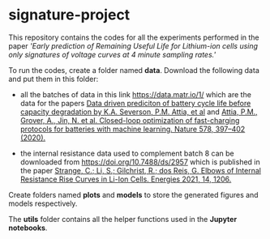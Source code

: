 # signature-project
This repository contains the codes for all the experiments performed in the paper _'Early prediction of Remaining Useful Life for Lithium-ion cells using only signatures of voltage curves at 4 minute sampling rates.'_

To run the codes, create a folder named **data**. Download the following data and put them in this folder:

 - all the batches of data in this link https://data.matr.io/1/ which are the data for the papers [Data driven prediciton of battery cycle life before capacity degradation by K.A. Severson, P.M. Attia, et al](https://www.nature.com/articles/s41560-019-0356-8) and [Attia, P.M., Grover, A., Jin, N. et al. Closed-loop optimization of fast-charging protocols for batteries with machine learning. Nature 578, 397–402 (2020).](https://doi.org/10.1038/s41586-020-1994-5)
 
 - the internal resistance data used to complement batch 8 can be downloaded from https://doi.org/10.7488/ds/2957 which is published in the paper [Strange, C.; Li, S.; Gilchrist, R.; dos Reis, G. Elbows of Internal Resistance Rise Curves in Li-Ion Cells. Energies 2021, 14, 1206.](https://doi.org/10.3390/en14041206)

Create folders named **plots** and **models** to store the generated figures and models respectively.

The **utils** folder contains all the helper functions used in the **Jupyter notebooks**.
